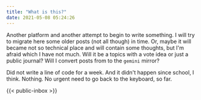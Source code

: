 ```yaml
---
title: "What is this?"
date: 2021-05-08 05:24:26
---
```

 Another platform and another attempt to begin to write something. I will try to migrate here some older posts (not all though) in time. Or, maybe it will became not so technical place and will contain some thoughts, but I'm afraid which I have not much. Will it be a topics with a vote idea or just a public journal? Will I convert posts from to the `gemini` mirror?

Did not write a line of code for a week. And it didn't happen since school, I think. Nothing. No urgent need to go back to the keyboard, so far.

 

 {{< public-inbox \>}}
